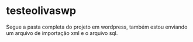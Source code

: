 # testeolivaswp

Segue a pasta completa do projeto em wordpress, também estou enviando um arquivo de importação xml e o arquivo sql. 

